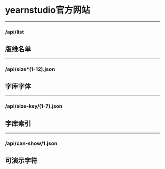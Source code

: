 # yearnstudio官方网站
***
### /api/list
## 版维名单
***
### /api/size*(1-12).json
## 字库字体
***
### /api/size-key/(1-7).json
## 字库索引
***
### /api/can-show/1.json
## 可演示字符
